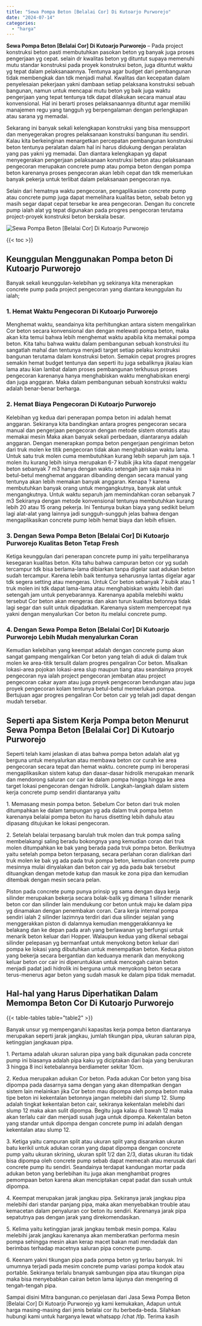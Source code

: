 ```yaml
---
title: "Sewa Pompa Beton [Belalai Cor] Di Kutoarjo Purworejo"
date: "2024-07-14"
categories: 
  - "harga"
---
```


**Sewa Pompa Beton \[Belalai Cor\] Di Kutoarjo Purworejo** – Pada project konstruksi beton pasti membutuhkan pasokan beton yg banyak juga proses pengerjaan yg cepat. selain dr kwalitas beton yg dituntut supaya memenuhi mutu standar konstruksi pada proyek konstruksi beton, juga dituntut waktu yg tepat dalam pelaksanaannya. Tentunya agar budget dari pembangunan tidak membengkak dan tdk menjadi mahal. Kwalitas dan kecepatan dalam penyelesaian pekerjaan yakni dambaan setiap pelaksana konstruksi sebuah bangunan, namun untuk mencapai mutu beton yg baik juga waktu pengerjaan yang tepat tentunya tdk dapat dilakukan secara manual atau konvensional. Hal ini berarti proses pelaksanaannya dituntut agar memiliki manajemen regu yang tangguh yg berpengalaman dengan perlengkapan atau sarana yg memadai.

Sekarang ini banyak sekali kelengkapan konstruksi yang bisa mensupport dan menyegerakan progres pelaksanaan konstruksi bangunan itu sendiri. Kalau kita berkeinginan menargetkan percepatan pembangunan konstruksi beton tentunya peralatan dalam hal ini harus didukung dengan peralatan yang pas yakni yg memadai. Dan diantara kelengkapan yg dapat menyegerakan pengerjaan pelaksanaan konstruksi beton atau pelaksanaan pengecoran merupakan concrete pump atau pompa beton dengan pompa beton karenanya proses pengecoran akan lebih cepat dan tdk memerlukan banyak pekerja untuk terlibat dalam pelaksanaan pengecoran nya.

Selain dari hematnya waktu pengecoran, pengaplikasian concrete pump atau concrete pump juga dapat memelihara kualitas beton, sebab beton yg masih segar dapat cepat tersebar ke area pengecoran. Dengan itu concrete pump ialah alat yg tepat digunakan pada progres pengecoran terutama project-proyek konstruksi beton berskala besar.

![Sewa Pompa Beton [Belalai Cor] Di Kutoarjo Purworejo](/images/sewa-concrete-pump-12.png)

{{< toc >}}

## Keunggulan Menggunakan Pompa beton Di Kutoarjo Purworejo

Banyak sekali keunggulan-kelebihan yg sekiranya kita menerapkan concrete pump pada project pengecoran yang diantara keunggulan itu ialah;

### 1\. Hemat Waktu Pengecoran Di Kutoarjo Purworejo

Menghemat waktu, seandainya kita perhitungkan antara sistem mengalirkan Cor beton secara konvensional dan dengan melewati pompa beton, maka akan kita temui bahwa lebih menghemat waktu apabila kita memakai pompa beton. Kita tahu bahwa waktu dalam pembangunan sebuah konstruksi itu sangatlah mahal dan tentunya menjadi target setiap pelaku konstruksi bangunan terutama dalam konstruksi beton. Semakin cepat progres progres semakin hemat budget tentunya dan seperti itu juga sebaliknya jikalau kian lama atau kian lambat dalam proses pembangunan terkhusus proses pengecoran karenanya hanya menghabiskan waktu menghabiskan energi dan juga anggaran. Maka dalam pembangunan sebuah konstruksi waktu adalah benar-benar berharga.

### 2\. Hemat Biaya Pengecoran Di Kutoarjo Purworejo

Kelebihan yg kedua dari penerapan pompa beton ini adalah hemat anggaran. Sekiranya kita bandingkan antara progres pengecoran secara manual dan pengerjaan pengecoran dengan metode sistem otomatis atau memakai mesin Maka akan banyak sekali perbedaan, diantaranya adalah anggaran. Dengan menerapkan pompa beton pengerjaan pengiriman beton dari truk molen ke titik pengecoran tidak akan menghabiskan waktu lama. Untuk satu truk molen cuma membutuhkan kurang lebih separuh jam saja. 1 molen itu kurang lebih isinya merupakan 6-7 kubik jika kita dapat menggelar beton sebanyak 7 m3 hanya dengan waktu setengah jam saja maka ini betul-betul menghemat anggaran dibanding dengan secara manual yang tentunya akan lebih memakan banyak anggaran. Kenapa ? karena membutuhkan banyak orang untuk mengangkutnya, banyak alat untuk mengangkutnya. Untuk waktu separuh jam memindahkan coran sebanyak 7 m3 Sekiranya dengan metode konvensional tentunya membutuhkan kurang lebih 20 atau 15 orang pekerja. Ini Tentunya bukan biaya yang sedikit belum lagi alat-alat yang lainnya jadi sungguh-sungguh jelas bahwa dengan mengaplikasikan concrete pump lebih hemat biaya dan lebih efisien.

### 3\. Dengan Sewa Pompa Beton \[Belalai Cor\] Di Kutoarjo Purworejo Kualitas Beton Tetap Fresh

Ketiga keunggulan dari penerapan concrete pump ini yaitu terpeliharanya kesegaran kualitas beton. Kita tahu bahwa campuran beton cor yg sudah tercampur tdk bisa berlama-lama dibiarkan tanpa digelar saat adukan beton sudah tercampur. Karena lebih baik tentunya seharusnya lantas digelar agar tdk segera setting atau mengeras. Untuk Cor beton sebanyak 7 kubik atau 1 truk molen ini tdk dapat lama-lama atau menghabiskan waktu lebih dari setengah jam untuk penyebarannya. Karenanya apabila melebihi waktu tersebut Cor beton akan mengeras dan akan turun kualitas betonnya tidak lagi segar dan sulit untuk dipadatkan. Karenanya sistem mempercepat nya yakni dengan menyalurkan Cor beton itu melalui concrete pump.

### 4\. Dengan Sewa Pompa Beton \[Belalai Cor\] Di Kutoarjo Purworejo Lebih Mudah menyalurkan Coran

Kemudian kelebihan yang keempat adalah dengan concrete pump akan sangat gampang mengalirkan Cor beton yang telah di aduk di dalam truk molen ke area-titik tersulit dalam progres pengaliran Cor beton. Misalkan lokasi-area pojokan lokasi-area slup maupun tiang atau seandainya proyek pengecoran nya ialah project pengecoran jembatan atau project pengecoran cakar ayam atau juga proyek pengecoran bendungan atau juga proyek pengecoran kolam tentunya betul-betul memerlukan pompa. Bertujuan agar progres pengaliran Cor beton cair yg telah jadi dapat dengan mudah tersebar.

## Seperti apa Sistem Kerja Pompa beton Menurut Sewa Pompa Beton \[Belalai Cor\] Di Kutoarjo Purworejo

Seperti telah kami jelaskan di atas bahwa pompa beton adalah alat yg berguna untuk menyalurkan atau membawa beton cor curah ke area pengecoran secara tepat dan hemat waktu. concrete pump ini beroperasi mengaplikasikan sistem katup dan dasar-dasar hidrolik merupakan menarik dan mendorong saluran cor cair ke dalam pompa hingga hingga ke area target lokasi pengecoran dengan hidrolik. Langkah-langkah dalam sistem kerja concrete pump sendiri diantaranya yaitu

1\. Memasang mesin pompa beton. Sebelum Cor beton dari truk molen ditumpahkan ke dalam tampungan yg ada dalam truk pompa beton karenanya belalai pompa beton itu harus disetting lebih dahulu atau dipasang ditujukan ke lokasi pengecoran.

2\. Setelah belalai terpasang barulah truk molen dan truk pompa saling membelakangi saling beradu bokongnya yang kemudian coran dari truk molen ditumpahkan ke bak yang berada pada truk pompa beton. Berikutnya yaitu setelah pompa beton terpasang, secara perlahan coran dialirkan dari truk molen ke bak yg ada pada truk pompa beton, kemudian concrete pump mesinnya mulai dinyalakan dan beton cair yg ada pada bak tersebut dituangkan dengan metode katup dan masuk ke zona pipa dan kemudian ditembak dengan mesin secara pelan.

Piston pada concrete pump punya prinsip yg sama dengan daya kerja silinder merupakan bekerja secara bolak-balik yg dimana 1 silinder menarik beton cor dan silinder lain mendukung cor beton untuk maju ke dalam pipa yg dinamakan dengan penembakan coran. Cara kerja internal pompa sendiri ialah 2 silinder lazimnya terdiri dari dua silinder sejalan yang menggerakkan piston di dalamnya kemudian menggerakkannya ke belakang dan ke depan pada arah yang berlawanan yg berfungsi untuk menarik beton keluar dari Hopper. Walaupun kedua yang dikenal sebagai silinder pelepasan yg bermanfaat untuk menyokong beton keluar dari pompa ke lokasi yang dibutuhkan untuk menempatkan beton. Kedua piston yang bekerja secara bergantian dan keduanya menarik dan menyokong keluar beton cor cair ini diperuntukkan untuk mencegah cairan beton menjadi padat jadi hidrolik ini berguna untuk menyokong beton secara terus-menerus agar beton yang sudah masuk ke dalam pipa tidak memadat.

## Hal-hal yang Harus Diperhatikan Dalam Memompa Beton Cor Di Kutoarjo Purworejo

{{< table-tables table="table2" >}}

Banyak unsur yg mempengaruhi kapasitas kerja pompa beton diantaranya merupakan seperti jarak jangkau, jumlah tikungan pipa, ukuran saluran pipa, ketinggian jangkauan pipa.

1\. Pertama adalah ukuran saluran pipa yang baik digunakan pada concrete pump ini biasanya adalah pipa kaku yg diciptakan dari baja yang berukuran 3 hingga 8 inci ketebalannya berdiameter sekitar 10cm.

2\. Kedua merupakan adukan Cor beton. Pada adukan Cor beton yang bisa dipompa pada dasarnya sama dengan yang akan ditempatkan dengan sistem lain melainkan jika Cor beton mau dipompa oleh pompa beton maka tipe beton ini kekentalan betonnya jangan melebihi dari slump 12. Slump adalah tingkat kekentalan beton cair, sekiranya kekentalan melebihi dari slump 12 maka akan sulit dipompa. Begitu juga kalau di bawah 12 maka akan terlalu cair dan menjadi susah juga untuk dipompa. Kekentalan beton yang standar untuk dipompa dengan concrete pump ini adalah dengan kekentalan atau slump 12.

3\. Ketiga yaitu campuran split atau ukuran split yang disarankan ukuran batu kerikil untuk adukan coran yang dapat dipompa dengan concrete pump yaitu ukuran skrining, ukuran split 1/2 dan 2/3, diatas ukuran itu tidak bisa dipompa oleh concrete pump sebab dapat memecah atau merusak dari concrete pump itu sendiri. Seandainya terdapat kandungan mortar pada adukan beton yang berlebihan itu juga akan menghambat progres pemompaan beton karena akan menciptakan cepat padat dan susah untuk dipompa.

4\. Keempat merupakan jarak jangkau pipa. Sekiranya jarak jangkau pipa melebihi dari standar panjang pipa, maka akan menyebabkan trouble atau kemacetan dalam penyaluran cor beton itu sendiri. Karenanya jarak pipa sepatutnya pas dengan jarak yang direkomendasikan.

5\. Kelima yaitu ketinggian jarak jangkau tembak mesin pompa. Kalau melebihi jarak jangkau karenanya akan memberatkan performa mesin pompa sehingga mesin akan kerap macet bakan mati mendadak dan berimbas terhadap macetnya saluran pipa concrete pump.

6\. Keenam yakni tikungan pipa pada pompa beton yg terlau banyak. Ini umumnya terjadi pada mesim concrete pump variasi pompa kodok atau portable. Sekiranya terlalu bnanyak sambungan pipa atau tikungan pipa maka bisa menyebabkan cairan beton lama lajunya dan mengering di tengah-tengah pipa.

Sampai disini Mitra bangunan.co penjelasan dari Jasa Sewa Pompa Beton \[Belalai Cor\] Di Kutoarjo Purworejo yg kami kemukakan, Adapun untuk harga masing-masing dari jenis belalai cor itu berbeda-beda. Silahkan hubungi kami untuk harganya lewat whatsapp /chat /tlp. Terima kasih
